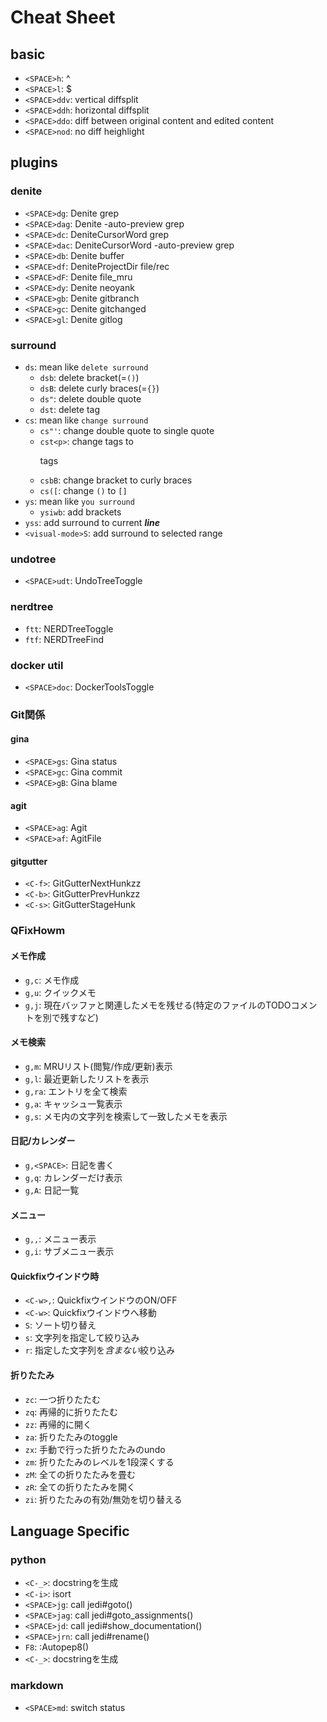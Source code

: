 # Cheat Sheet

## basic
- `<SPACE>h`: ^
- `<SPACE>l`: $
- `<SPACE>ddv`: vertical diffsplit
- `<SPACE>ddh`: horizontal diffsplit
- `<SPACE>ddo`: diff between original content and edited content
- `<SPACE>nod`: no diff heighlight

## plugins

### denite
- `<SPACE>dg`: Denite grep
- `<SPACE>dag`: Denite -auto-preview grep
- `<SPACE>dc`: DeniteCursorWord grep
- `<SPACE>dac`: DeniteCursorWord -auto-preview grep
- `<SPACE>db`: Denite buffer
- `<SPACE>df`: DeniteProjectDir file/rec
- `<SPACE>dF`: Denite file_mru
- `<SPACE>dy`: Denite neoyank
- `<SPACE>gb`: Denite gitbranch
- `<SPACE>gc`: Denite gitchanged
- `<SPACE>gl`: Denite gitlog

### surround
- `ds`: mean like `delete surround`
  - `dsb`: delete bracket(=`()`)
  - `dsB`: delete curly braces(=`{}`)
  - `ds"`: delete double quote
  - `dst`: delete tag
- `cs`: mean like `change surround`
  - `cs"'`: change double quote to single quote
  - `cst<p>`: change tags to <p>tags
  - `csbB`: change bracket to curly braces
  - `cs([`: change `()` to `[]`
- `ys`: mean like `you surround`
  - `ysiwb`: add brackets
- `yss`: add surround to current ***line***
- `<visual-mode>S`: add surround to selected range

### undotree
- `<SPACE>udt`: UndoTreeToggle

### nerdtree
- `ftt`: NERDTreeToggle
- `ftf`: NERDTreeFind

### docker util
- `<SPACE>doc`: DockerToolsToggle

### Git関係
#### gina
- `<SPACE>gs`: Gina status
- `<SPACE>gc`: Gina commit
- `<SPACE>gB`: Gina blame

#### agit
- `<SPACE>ag`: Agit
- `<SPACE>af`: AgitFile

#### gitgutter
- `<C-f>`: GitGutterNextHunkzz
- `<C-b>`: GitGutterPrevHunkzz
- `<C-s>`: GitGutterStageHunk

### QFixHowm
#### メモ作成
- `g,c`: メモ作成
- `g,u`: クイックメモ
- `g,j`: 現在バッファと関連したメモを残せる(特定のファイルのTODOコメントを別で残すなど)

#### メモ検索
- `g,m`: MRUリスト(閲覧/作成/更新)表示
- `g,l`: 最近更新したリストを表示
- `g,ra`: エントリを全て検索
- `g,a`: キャッシュ一覧表示
- `g,s`: メモ内の文字列を検索して一致したメモを表示

#### 日記/カレンダー
- `g,<SPACE>`: 日記を書く
- `g,q`: カレンダーだけ表示
- `g,A`: 日記一覧

#### メニュー
- `g,,`: メニュー表示
- `g,i`: サブメニュー表示

#### Quickfixウインドウ時
- `<C-w>,`: QuickfixウインドウのON/OFF
- `<C-w>`: Quickfixウインドウへ移動
- `S`: ソート切り替え
- `s`: 文字列を指定して絞り込み
- `r`: 指定した文字列を*含まない*絞り込み

#### 折りたたみ
- `zc`: 一つ折りたたむ
- `zq`: 再帰的に折りたたむ
- `zz`: 再帰的に開く
- `za`: 折りたたみのtoggle
- `zx`: 手動で行った折りたたみのundo
- `zm`: 折りたたみのレベルを1段深くする
- `zM`: 全ての折りたたみを畳む
- `zR`: 全ての折りたたみを開く
- `zi`: 折りたたみの有効/無効を切り替える

## Language Specific
### python
- `<C-_>`: docstringを生成
- `<C-i>`: isort
- `<SPACE>jg`: call jedi#goto()
- `<SPACE>jag`: call jedi#goto_assignments()
- `<SPACE>jd`: call jedi#show_documentation()
- `<SPACE>jrn`: call jedi#rename()
- `F8`: :Autopep8()
- `<C-_>`: docstringを生成

### markdown
- `<SPACE>md`: switch status
